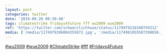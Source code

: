 ```yaml
---
layout: post
categories: twitter
date: '2019-09-20 09:30:48'
tags: climatestrike fridays4future fff wu2009 wue2009
ref: 'https://twitter.com/schwarzlichtwue/status/1174979210340749312'
media: ['/media/1174979196084355072.jpg', '/media/1174981055507398656.jpg']
---
```

[#wu2009](/t/wu2009) [#wue2009](/t/wue2009) [#ClimateStrike](/t/climatestrike) [#fff](/t/fff) [#Fridays4Future](/t/fridays4future) 

